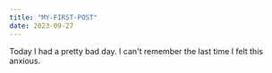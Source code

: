 ```yaml
---
title: "MY-FIRST-POST"
date: 2023-09-27
---
```


Today I had a pretty bad day. I can't remember the last time I felt this anxious.
